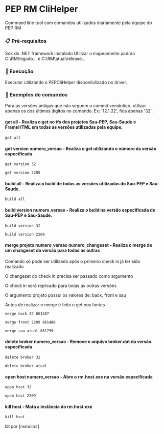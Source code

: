 # PEP RM CliHelper

Command line tool com comandos utilizados diariamente pela equipe do PEP RM

### 📋 Pré-requisitos

Sdk do .NET framework instalado
Utilizar o mapeamento padrão C:\RM\legado\... e C:\RM\atual\release\...

### 🔧 Execução

Executar utilizando o PEPCliHelper disponibilizado no driver.

### 🔩 Exemplos de comandos

Para as versões antigas que não seguem o commit semântico, utilizar apenas os dos últimos dígitos no comando. Ex: '12.1.32', fica apenas '32'.

#### get all - Realiza o get no tfs dos projetos Sau-PEP, Sau-Saude e FrameHTML em todas as versões utilizadas pela equipe.

```
get all
```

#### get version numero_versao - Realiza o get utilizando o número da versão especificada 

```
get version 32
```
```
get version 2209
```

#### build all - Realiza o build de todas as versões utilizadas do Sau-PEP e Sau-Saude.

```
build all
```

#### build version numero_versao - Realiza o build na versão especificada do Sau-PEP e Sau-Saude.

```
build version 32
```
```
build version 2209
```

#### merge projeto numero_versao numero_changeset - Realiza o merge de um changeset da versão para todas as outras

Comando só pode ser utilizado após o primeiro check in já ter sido realizado

O changeset do check in precisa ser passado como argumento

O check in será replicado para todas as outras versões

O argumento projeto possui os valores de: back, front e sau

Antes de realizar o merge é feito o get nos fontes

```
merge back 32 861487
```

```
merge front 2209 861488
```

```
merge sau atual 861799
```

#### delete broker numero_versao - Remove o arquivo broker.dat da versão especificada

```
delete broker 32
```

```
delete broker atual
```

#### open host numero_versao - Abre o rm.host.exe na versão especificada

```
open host 32
```

```
open host 2209
```

#### kill host - Mata a instância do rm.host.exe

```
kill host
```


⌨️ por [manolos]
